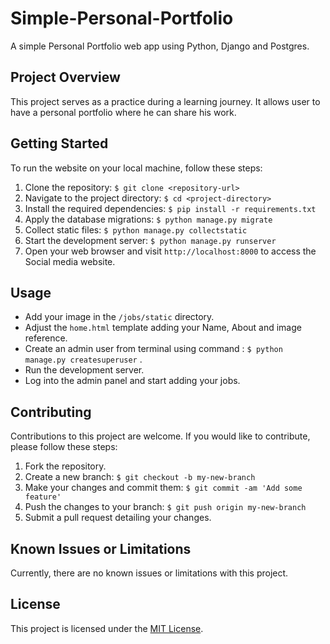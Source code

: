 # Simple-Personal-Portfolio
A simple Personal Portfolio web app using Python, Django and Postgres.

## Project Overview

This project serves as a practice during a learning journey. It allows user to have a personal portfolio where he can share his work.


## Getting Started

To run the website on your local machine, follow these steps:

1. Clone the repository: `$ git clone <repository-url>`
2. Navigate to the project directory: `$ cd <project-directory>`
3. Install the required dependencies: `$ pip install -r requirements.txt`
4. Apply the database migrations: `$ python manage.py migrate`
5. Collect static files: `$ python manage.py collectstatic`
6. Start the development server: `$ python manage.py runserver`
7. Open your web browser and visit `http://localhost:8000` to access the Social media website.


## Usage

- Add your image in the `/jobs/static` directory.
- Adjust the  `home.html` template adding your Name, About and image reference.
- Create an admin user from terminal using command : `$ python manage.py createsuperuser` .
- Run the development server.
- Log into the admin panel and start adding your jobs.

## Contributing

Contributions to this project are welcome. If you would like to contribute, please follow these steps:

1. Fork the repository.
2. Create a new branch: `$ git checkout -b my-new-branch`
3. Make your changes and commit them: `$ git commit -am 'Add some feature'`
4. Push the changes to your branch: `$ git push origin my-new-branch`
5. Submit a pull request detailing your changes.

## Known Issues or Limitations

Currently, there are no known issues or limitations with this project.

## License

This project is licensed under the [MIT License](LICENSE).
